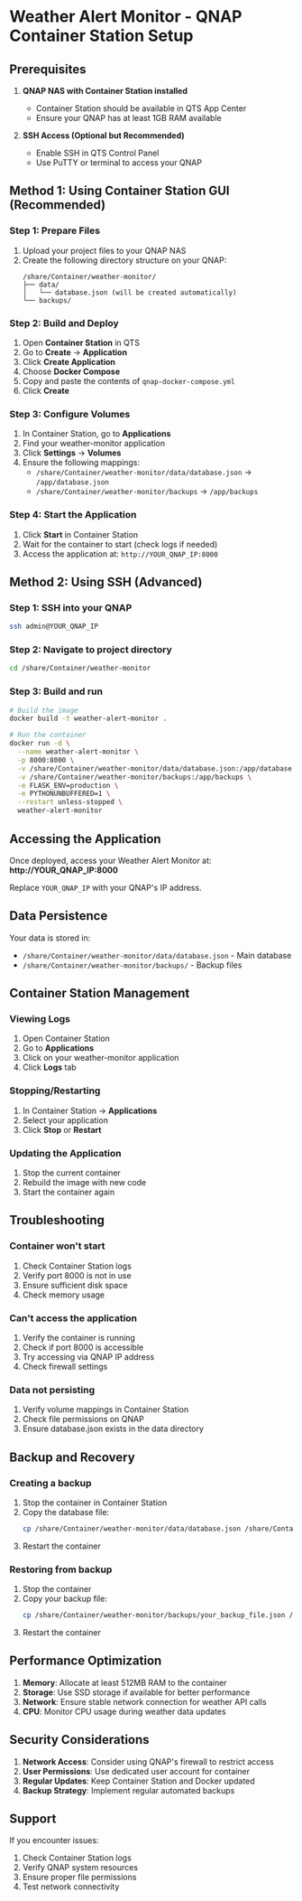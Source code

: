 # Weather Alert Monitor - QNAP Container Station Setup

## Prerequisites

1. **QNAP NAS with Container Station installed**
   - Container Station should be available in QTS App Center
   - Ensure your QNAP has at least 1GB RAM available

2. **SSH Access (Optional but Recommended)**
   - Enable SSH in QTS Control Panel
   - Use PuTTY or terminal to access your QNAP

## Method 1: Using Container Station GUI (Recommended)

### Step 1: Prepare Files
1. Upload your project files to your QNAP NAS
2. Create the following directory structure on your QNAP:
   ```
   /share/Container/weather-monitor/
   ├── data/
   │   └── database.json (will be created automatically)
   └── backups/
   ```

### Step 2: Build and Deploy
1. Open **Container Station** in QTS
2. Go to **Create** → **Application**
3. Click **Create Application**
4. Choose **Docker Compose**
5. Copy and paste the contents of `qnap-docker-compose.yml`
6. Click **Create**

### Step 3: Configure Volumes
1. In Container Station, go to **Applications**
2. Find your weather-monitor application
3. Click **Settings** → **Volumes**
4. Ensure the following mappings:
   - `/share/Container/weather-monitor/data/database.json` → `/app/database.json`
   - `/share/Container/weather-monitor/backups` → `/app/backups`

### Step 4: Start the Application
1. Click **Start** in Container Station
2. Wait for the container to start (check logs if needed)
3. Access the application at: `http://YOUR_QNAP_IP:8000`

## Method 2: Using SSH (Advanced)

### Step 1: SSH into your QNAP
```bash
ssh admin@YOUR_QNAP_IP
```

### Step 2: Navigate to project directory
```bash
cd /share/Container/weather-monitor
```

### Step 3: Build and run
```bash
# Build the image
docker build -t weather-alert-monitor .

# Run the container
docker run -d \
  --name weather-alert-monitor \
  -p 8000:8000 \
  -v /share/Container/weather-monitor/data/database.json:/app/database.json \
  -v /share/Container/weather-monitor/backups:/app/backups \
  -e FLASK_ENV=production \
  -e PYTHONUNBUFFERED=1 \
  --restart unless-stopped \
  weather-alert-monitor
```

## Accessing the Application

Once deployed, access your Weather Alert Monitor at:
**http://YOUR_QNAP_IP:8000**

Replace `YOUR_QNAP_IP` with your QNAP's IP address.

## Data Persistence

Your data is stored in:
- `/share/Container/weather-monitor/data/database.json` - Main database
- `/share/Container/weather-monitor/backups/` - Backup files

## Container Station Management

### Viewing Logs
1. Open Container Station
2. Go to **Applications**
3. Click on your weather-monitor application
4. Click **Logs** tab

### Stopping/Restarting
1. In Container Station → **Applications**
2. Select your application
3. Click **Stop** or **Restart**

### Updating the Application
1. Stop the current container
2. Rebuild the image with new code
3. Start the container again

## Troubleshooting

### Container won't start
1. Check Container Station logs
2. Verify port 8000 is not in use
3. Ensure sufficient disk space
4. Check memory usage

### Can't access the application
1. Verify the container is running
2. Check if port 8000 is accessible
3. Try accessing via QNAP IP address
4. Check firewall settings

### Data not persisting
1. Verify volume mappings in Container Station
2. Check file permissions on QNAP
3. Ensure database.json exists in the data directory

## Backup and Recovery

### Creating a backup
1. Stop the container in Container Station
2. Copy the database file:
   ```bash
   cp /share/Container/weather-monitor/data/database.json /share/Container/weather-monitor/backups/database_backup_$(date +%Y%m%d_%H%M%S).json
   ```
3. Restart the container

### Restoring from backup
1. Stop the container
2. Copy your backup file:
   ```bash
   cp /share/Container/weather-monitor/backups/your_backup_file.json /share/Container/weather-monitor/data/database.json
   ```
3. Restart the container

## Performance Optimization

1. **Memory**: Allocate at least 512MB RAM to the container
2. **Storage**: Use SSD storage if available for better performance
3. **Network**: Ensure stable network connection for weather API calls
4. **CPU**: Monitor CPU usage during weather data updates

## Security Considerations

1. **Network Access**: Consider using QNAP's firewall to restrict access
2. **User Permissions**: Use dedicated user account for container
3. **Regular Updates**: Keep Container Station and Docker updated
4. **Backup Strategy**: Implement regular automated backups

## Support

If you encounter issues:
1. Check Container Station logs
2. Verify QNAP system resources
3. Ensure proper file permissions
4. Test network connectivity
